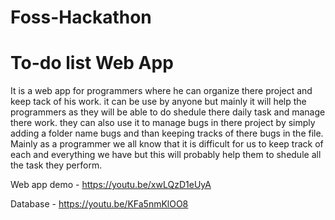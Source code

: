# Foss-Hackathon
# To-do list Web App

It is a web app for programmers where he can organize there project and keep tack of his work.
it can be use by anyone but mainly it will help the programmers as they will be able to do shedule there daily task and manage there work.
they can also use it to manage bugs in there project by simply adding a folder name bugs and than keeping tracks of there bugs in the file.
Mainly as a programmer we all know that it is difficult for us to keep track of each and everything we have but this will probably help them to shedule all the task they perform. 

Web app demo - https://youtu.be/xwLQzD1eUyA

Database - https://youtu.be/KFa5nmKlOO8
